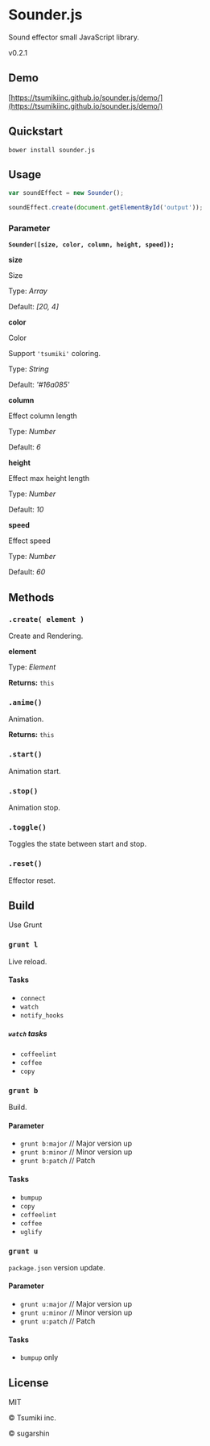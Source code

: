 # Sounder.js

Sound effector small JavaScript library.

v0.2.1

## Demo

[https://tsumikiinc.github.io/sounder.js/demo/](https://tsumikiinc.github.io/sounder.js/demo/)

## Quickstart

```shell
bower install sounder.js
```

## Usage

```javascript
var soundEffect = new Sounder();

soundEffect.create(document.getElementById('output'));
```
### Parameter

**`Sounder([size, color, column, height, speed]);`**

**size**

Size

Type: *Array*

Default: *[20, 4]*

**color**

Color

Support `'tsumiki'` coloring.

Type: *String*

Default: *'#16a085'*

**column**

Effect column length

Type: *Number*

Default: *6*

**height**

Effect max height length

Type: *Number*

Default: *10*

**speed**

Effect speed

Type: *Number*

Default: *60*

## Methods

### `.create( element )`

Create and Rendering.

**element**

Type: *Element*

**Returns:** `this`

### `.anime()`

Animation.

**Returns:** `this`

### `.start()`

Animation start.

### `.stop()`

Animation stop.

### `.toggle()`

Toggles the state between start and stop.

### `.reset()`

Effector reset.

## Build

Use Grunt

### `grunt l`

Live reload.

#### Tasks

* `connect`
* `watch`
* `notify_hooks`

##### `watch` tasks

* `coffeelint`
* `coffee`
* `copy`

### `grunt b`

Build.

#### Parameter

* `grunt b:major` // Major version up
* `grunt b:minor` // Minor version up
* `grunt b:patch` // Patch

#### Tasks

* `bumpup`
* `copy`
* `coffeelint`
* `coffee`
* `uglify`

### `grunt u`

`package.json` version update.

#### Parameter

* `grunt u:major` // Major version up
* `grunt u:minor` // Minor version up
* `grunt u:patch` // Patch

#### Tasks

* `bumpup` only

## License

MIT

© Tsumiki inc.

© sugarshin
